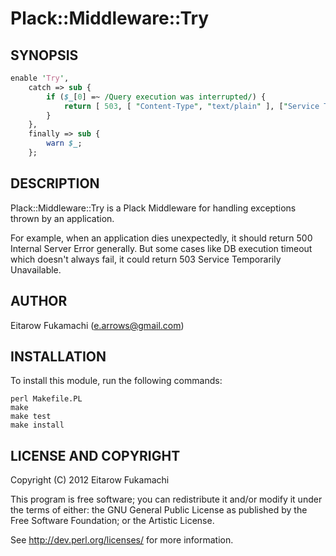 # Plack::Middleware::Try

## SYNOPSIS

```perl
enable 'Try',
    catch => sub {
        if ($_[0] =~ /Query execution was interrupted/) {
            return [ 503, [ "Content-Type", "text/plain" ], ["Service Temporarily Unavailable"] ];
        }
    },
    finally => sub {
        warn $_;
    };
```

## DESCRIPTION

Plack::Middleware::Try is a Plack Middleware for handling exceptions thrown by an application.

For example, when an application dies unexpectedly, it should return 500 Internal Server Error generally. But some cases like DB execution timeout which doesn't always fail, it could return 503 Service Temporarily Unavailable.

## AUTHOR

Eitarow Fukamachi (e.arrows@gmail.com)

## INSTALLATION

To install this module, run the following commands:

	perl Makefile.PL
	make
	make test
	make install

## LICENSE AND COPYRIGHT

Copyright (C) 2012 Eitarow Fukamachi

This program is free software; you can redistribute it and/or modify it
under the terms of either: the GNU General Public License as published
by the Free Software Foundation; or the Artistic License.

See http://dev.perl.org/licenses/ for more information.
